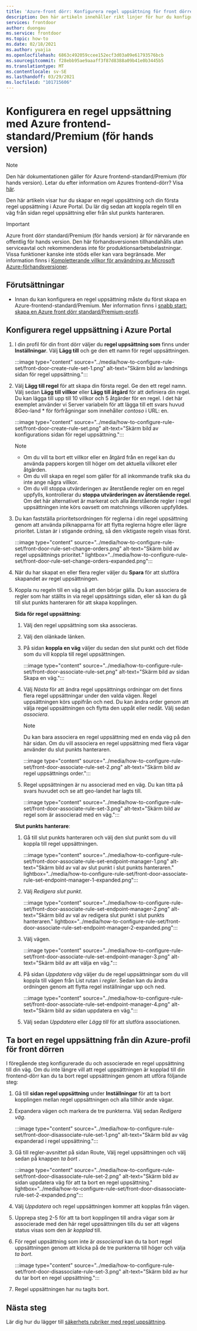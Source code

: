 ```yaml
---
title: 'Azure-front dörr: Konfigurera regel uppsättning för front dörren'
description: Den här artikeln innehåller rikt linjer för hur du konfigurerar en regel uppsättning.
services: frontdoor
author: duongau
ms.service: frontdoor
ms.topic: how-to
ms.date: 02/18/2021
ms.author: yuajia
ms.openlocfilehash: 6863c492059ccee152ecf3d03a09e61793576bcb
ms.sourcegitcommit: f28ebb95ae9aaaff3f87d8388a09b41e0b3445b5
ms.translationtype: MT
ms.contentlocale: sv-SE
ms.lasthandoff: 03/29/2021
ms.locfileid: "101715606"
---
```

# <a name="configure-a-rule-set-with-azure-front-door-standardpremium-preview"></a>Konfigurera en regel uppsättning med Azure frontend-standard/Premium (för hands version)

> [!Note]
> Den här dokumentationen gäller för Azure frontend-standard/Premium (för hands version). Letar du efter information om Azures frontend-dörr? Visa [här](../front-door-overview.md).

Den här artikeln visar hur du skapar en regel uppsättning och din första regel uppsättning i Azure Portal. Du lär dig sedan att koppla regeln till en väg från sidan regel uppsättning eller från slut punkts hanteraren.

> [!IMPORTANT]
> Azure front dörr standard/Premium (för hands version) är för närvarande en offentlig för hands version.
> Den här förhandsversionen tillhandahålls utan serviceavtal och rekommenderas inte för produktionsarbetsbelastningar. Vissa funktioner kanske inte stöds eller kan vara begränsade.
> Mer information finns i [Kompletterande villkor för användning av Microsoft Azure-förhandsversioner](https://azure.microsoft.com/support/legal/preview-supplemental-terms/).

## <a name="prerequisites"></a>Förutsättningar

* Innan du kan konfigurera en regel uppsättning måste du först skapa en Azure-frontend-standard/Premium. Mer information finns i [snabb start: skapa en Azure front dörr standard/Premium-profil](create-front-door-portal.md).

## <a name="configure-rule-set-in-azure-portal"></a>Konfigurera regel uppsättning i Azure Portal

1. I din profil för din front dörr väljer du **regel uppsättning som** finns under **Inställningar**. Välj **Lägg till** och ge den ett namn för regel uppsättningen.

   :::image type="content" source="../media/how-to-configure-rule-set/front-door-create-rule-set-1.png" alt-text="Skärm bild av landnings sidan för regel uppsättning.":::
    
1. Välj **Lägg till regel** för att skapa din första regel. Ge den ett regel namn. Välj sedan **Lägg till villkor** eller **Lägg till åtgärd** för att definiera din regel. Du kan lägga till upp till 10 villkor och 5 åtgärder för en regel. I det här exemplet använder vi Server variabeln för att lägga till ett svars huvud 8Geo-land * för förfrågningar som innehåller *contoso* i URL: en.

   :::image type="content" source="../media/how-to-configure-rule-set/front-door-create-rule-set.png" alt-text="Skärm bild av konfigurations sidan för regel uppsättning.":::
    
    > [!NOTE]
    > * Om du vill ta bort ett villkor eller en åtgärd från en regel kan du använda pappers korgen till höger om det aktuella villkoret eller åtgärden.
    > * Om du vill skapa en regel som gäller för all inkommande trafik ska du inte ange några villkor.
    > * Om du vill stoppa utvärderingen av återstående regler om en regel uppfylls, kontrollerar du **stoppa utvärderingen av återstående regel**. Om det här alternativet är markerat och alla återstående regler i regel uppsättningen inte körs oavsett om matchnings villkoren uppfylldes.  

1. Du kan fastställa prioritetsordningen för reglerna i din regel uppsättning genom att använda pilknapparna för att flytta reglerna högre eller lägre prioritet. Listan är i stigande ordning, så den viktigaste regeln visas först.

   :::image type="content" source="../media/how-to-configure-rule-set/front-door-rule-set-change-orders.png" alt-text="Skärm bild av regel uppsättnings prioritet." lightbox="../media/how-to-configure-rule-set/front-door-rule-set-change-orders-expanded.png":::

1. När du har skapat en eller flera regler väljer du **Spara** för att slutföra skapandet av regel uppsättningen.

1. Koppla nu regeln till en väg så att den börjar gälla. Du kan associera de regler som har ställts in via regel uppsättnings sidan, eller så kan du gå till slut punkts hanteraren för att skapa kopplingen.
 
    **Sida för regel uppsättning**: 
    
    1. Välj den regel uppsättning som ska associeras.
    
    1. Välj den  olänkade länken.
     

    1. På sidan **koppla en väg** väljer du sedan den slut punkt och det flöde som du vill koppla till regel uppsättningen. 
    
        :::image type="content" source="../media/how-to-configure-rule-set/front-door-associate-rule-set.png" alt-text="Skärm bild av sidan Skapa en väg.":::    
        
    1. Välj *Nästa* för att ändra regel uppsättnings ordningar om det finns flera regel uppsättningar under den valda vägen. Regel uppsättningen körs uppifrån och ned. Du kan ändra order genom att välja regel uppsättningen och flytta den uppåt eller nedåt. Välj sedan *associera*.
    
        > [!Note]
        > Du kan bara associera en regel uppsättning med en enda väg på den här sidan. Om du vill associera en regel uppsättning med flera vägar använder du slut punkts hanteraren.
    
        :::image type="content" source="../media/how-to-configure-rule-set/front-door-associate-rule-set-2.png" alt-text="Skärm bild av regel uppsättnings order.":::
    
    1. Regel uppsättningen är nu associerad med en väg. Du kan titta på svars huvudet och se att geo-landet har lagts till.
    
        :::image type="content" source="../media/how-to-configure-rule-set/front-door-associate-rule-set-3.png" alt-text="Skärm bild av regel som är associerad med en väg.":::

   **Slut punkts hanterare**: 
    
    1. Gå till slut punkts hanteraren och välj den slut punkt som du vill koppla till regel uppsättningen.
    
        :::image type="content" source="../media/how-to-configure-rule-set/front-door-associate-rule-set-endpoint-manager-1.png" alt-text="Skärm bild av val av slut punkt i slut punkts hanteraren." lightbox="../media/how-to-configure-rule-set/front-door-associate-rule-set-endpoint-manager-1-expanded.png":::

    1. Välj *Redigera slut punkt*.  
    
        :::image type="content" source="../media/how-to-configure-rule-set/front-door-associate-rule-set-endpoint-manager-2.png" alt-text="Skärm bild av val av redigera slut punkt i slut punkts hanteraren." lightbox="../media/how-to-configure-rule-set/front-door-associate-rule-set-endpoint-manager-2-expanded.png":::

    1. Välj vägen. 
    
         :::image type="content" source="../media/how-to-configure-rule-set/front-door-associate-rule-set-endpoint-manager-3.png" alt-text="Skärm bild av att välja en väg.":::
    
    1. På sidan *Uppdatera väg* väljer du de regel uppsättningar som du vill koppla till vägen från List rutan i *regler*. Sedan kan du ändra ordningen genom att flytta regel inställningar upp och ned. 
    
        :::image type="content" source="../media/how-to-configure-rule-set/front-door-associate-rule-set-endpoint-manager-4.png" alt-text="Skärm bild av sidan uppdatera en väg.":::
    
    1. Välj sedan *Uppdatera* eller *Lägg till* för att slutföra associationen.

## <a name="delete-a-rule-set-from-your-azure-front-door-profile"></a>Ta bort en regel uppsättning från din Azure-profil för front dörren

I föregående steg konfigurerade du och associerade en regel uppsättning till din väg. Om du inte längre vill att regel uppsättningen är kopplad till din frontend-dörr kan du ta bort regel uppsättningen genom att utföra följande steg:

1. Gå till **sidan regel uppsättning** under **Inställningar** för att ta bort kopplingen mellan regel uppsättningen och alla tillhör ande vägar.

1. Expandera vägen och markera de tre punkterna. Välj sedan *Redigera väg*.

   :::image type="content" source="../media/how-to-configure-rule-set/front-door-disassociate-rule-set-1.png" alt-text="Skärm bild av väg expanderad i regel uppsättning.":::

1. Gå till regler-avsnittet på sidan Route, Välj regel uppsättningen och välj sedan på knappen *ta bort* . 

   :::image type="content" source="../media/how-to-configure-rule-set/front-door-disassociate-rule-set-2.png" alt-text="Skärm bild av sidan uppdatera väg för att ta bort en regel uppsättning." lightbox="../media/how-to-configure-rule-set/front-door-disassociate-rule-set-2-expanded.png":::

1. Välj *Uppdatera* och regel uppsättningen kommer att kopplas från vägen.

1. Upprepa steg 2-5 för att ta bort kopplingen till andra vägar som är associerade med den här regel uppsättningen tills du ser att vägens status visas som den är *kopplad* till.

1. För regel uppsättning som inte är *associerad* kan du ta bort regel uppsättningen genom att klicka på de tre punkterna till höger och välja *ta bort*. 

   :::image type="content" source="../media/how-to-configure-rule-set/front-door-disassociate-rule-set-3.png" alt-text="Skärm bild av hur du tar bort en regel uppsättning.":::

1. Regel uppsättningen har nu tagits bort.

## <a name="next-steps"></a>Nästa steg

Lär dig hur du lägger till [säkerhets rubriker med regel uppsättning](how-to-add-security-headers.md).
